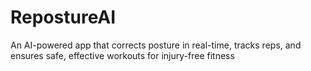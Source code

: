 # RepostureAI
An AI-powered app that corrects posture in real-time, tracks reps, and ensures safe, effective workouts for injury-free fitness
